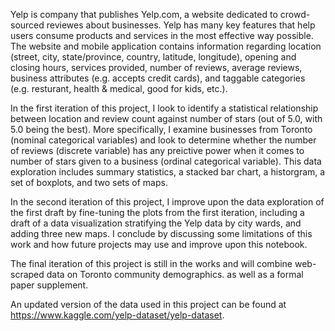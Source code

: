 Yelp is company that publishes Yelp.com, a website dedicated to crowd-sourced reviewes about businesses. Yelp has many key features that help users consume products and services in the most effective way possible. The website and mobile application contains information regarding location (street, city, state/province, country, latitude, longitude), opening and closing hours, services provided, number of reviews, average reviews, business attributes (e.g. accepts credit cards), and taggable categories (e.g. resturant, health & medical, good for kids, etc.).

In the first iteration of this project, I look to identify a statistical relationship between location and review count against number of stars (out of 5.0, with 5.0 being the best). More specifically, I examine businesses from Toronto (nominal categorical variables) and look to determine whether the number of reviews (discrete variable) has any preictive power when it comes to number of stars given to a business (ordinal categorical variable). This data exploration includes summary statistics, a stacked bar chart, a historgram, a set of boxplots, and two sets of maps.

In the second iteration of this project, I improve upon the data exploration of the first draft by fine-tuning the plots from the first iteration, including a draft of a data visualization stratifying the Yelp data by city wards, and adding three new maps. I conclude by discussing some limitations of this work and how future projects may use and improve upon this notebook.

The final iteration of this project is still in the works and will combine web-scraped data on Toronto community demographics. as well as a formal paper supplement.  

An updated version of the data used in this project can be found at https://www.kaggle.com/yelp-dataset/yelp-dataset.
